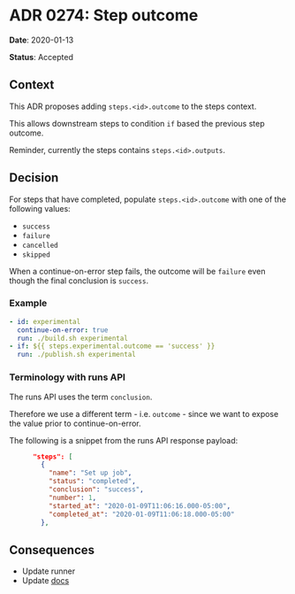 # ADR 0274: Step outcome

**Date**: 2020-01-13

**Status**: Accepted

## Context

This ADR proposes adding `steps.<id>.outcome` to the steps context.

This allows downstream steps to condition `if` based the previous step outcome.

Reminder, currently the steps contains `steps.<id>.outputs`.

## Decision

For steps that have completed, populate `steps.<id>.outcome` with one of the following values:

- `success`
- `failure`
- `cancelled`
- `skipped`

When a continue-on-error step fails, the outcome will be `failure` even though the final conclusion is `success`.

### Example

```yaml
- id: experimental
  continue-on-error: true
  run: ./build.sh experimental
- if: ${{ steps.experimental.outcome == 'success' }}
  run: ./publish.sh experimental
```

### Terminology with runs API

The runs API uses the term `conclusion`.

Therefore we use a different term - i.e. `outcome` - since we want to expose the value prior to continue-on-error.

The following is a snippet from the runs API response payload:

```json
      "steps": [
        {
          "name": "Set up job",
          "status": "completed",
          "conclusion": "success",
          "number": 1,
          "started_at": "2020-01-09T11:06:16.000-05:00",
          "completed_at": "2020-01-09T11:06:18.000-05:00"
        },
```

## Consequences

- Update runner
- Update [docs](https://help.github.com/en/actions/automating-your-workflow-with-github-actions/contexts-and-expression-syntax-for-github-actions#steps-context)